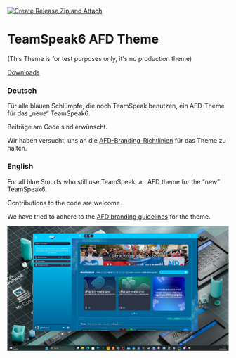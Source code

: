 [![Create Release Zip and Attach](https://github.com/Gamer08YT/AFD-TeamSpeak6-Theme/actions/workflows/release-zip.yml/badge.svg?event=deployment_status)](https://github.com/Gamer08YT/AFD-TeamSpeak6-Theme/actions/workflows/release-zip.yml)

# TeamSpeak6 AFD Theme

(This Theme is for test purposes only, it's no production theme)

[Downloads](https://github.com/Gamer08YT/AFD-TeamSpeak6-Theme/releases)

### Deutsch

Für alle blauen Schlümpfe, die noch TeamSpeak benutzen, ein AFD-Theme für das „neue“ TeamSpeak6.

Beiträge am Code sind erwünscht.

Wir haben versucht, uns an die [AFD-Branding-Richtlinien](https://www.afd.de/erscheinungsbild/) für das Theme zu halten.

### English

For all blue Smurfs who still use TeamSpeak, an AFD theme for the “new” TeamSpeak6.

Contributions to the code are welcome.

We have tried to adhere to the [AFD branding guidelines](https://www.afd.de/erscheinungsbild/) for the theme.

<img src="img.png">

